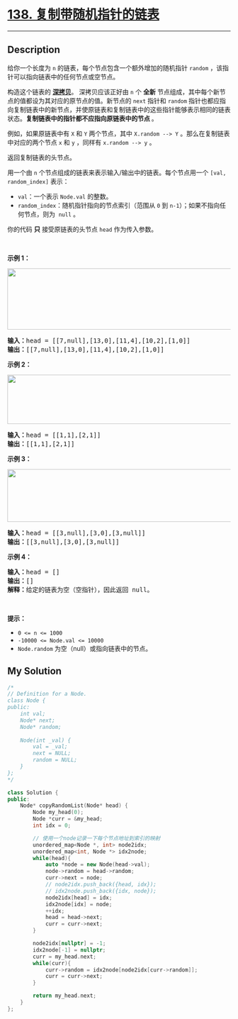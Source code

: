 # [138. 复制带随机指针的链表](https://leetcode-cn.com/problems/copy-list-with-random-pointer/)

---

## Description

<section>
<p>给你一个长度为 <code>n</code> 的链表，每个节点包含一个额外增加的随机指针 <code>random</code> ，该指针可以指向链表中的任何节点或空节点。</p>
<p>构造这个链表的&nbsp;<strong><a href="https://baike.baidu.com/item/深拷贝/22785317?fr=aladdin">深拷贝</a></strong>。&nbsp;深拷贝应该正好由 <code>n</code> 个 <strong>全新</strong> 节点组成，其中每个新节点的值都设为其对应的原节点的值。新节点的 <code>next</code> 指针和 <code>random</code> 指针也都应指向复制链表中的新节点，并使原链表和复制链表中的这些指针能够表示相同的链表状态。<strong>复制链表中的指针都不应指向原链表中的节点 </strong>。</p>
<p>例如，如果原链表中有 <code>X</code> 和 <code>Y</code> 两个节点，其中 <code>X.random --&gt; Y</code> 。那么在复制链表中对应的两个节点 <code>x</code> 和 <code>y</code> ，同样有 <code>x.random --&gt; y</code> 。</p>
<p>返回复制链表的头节点。</p>
<p>用一个由&nbsp;<code>n</code>&nbsp;个节点组成的链表来表示输入/输出中的链表。每个节点用一个&nbsp;<code>[val, random_index]</code>&nbsp;表示：</p>
<ul>
	<li><code>val</code>：一个表示&nbsp;<code>Node.val</code>&nbsp;的整数。</li>
	<li><code>random_index</code>：随机指针指向的节点索引（范围从&nbsp;<code>0</code>&nbsp;到&nbsp;<code>n-1</code>）；如果不指向任何节点，则为&nbsp;&nbsp;<code>null</code>&nbsp;。</li>
</ul>
<p>你的代码 <strong>只</strong> 接受原链表的头节点 <code>head</code> 作为传入参数。</p>
<p>&nbsp;</p>
<p><strong>示例 1：</strong></p>
<p><img style="height: 138px; width: 680px;" src="https://assets.leetcode-cn.com/aliyun-lc-upload/uploads/2020/01/09/e1.png" alt=""></p>
<pre><strong>输入：</strong>head = [[7,null],[13,0],[11,4],[10,2],[1,0]]
<strong>输出：</strong>[[7,null],[13,0],[11,4],[10,2],[1,0]]
</pre>
<p><strong>示例 2：</strong></p>
<p><img style="height: 111px; width: 680px;" src="https://assets.leetcode-cn.com/aliyun-lc-upload/uploads/2020/01/09/e2.png" alt=""></p>
<pre><strong>输入：</strong>head = [[1,1],[2,1]]
<strong>输出：</strong>[[1,1],[2,1]]
</pre>
<p><strong>示例 3：</strong></p>
<p><strong><img style="height: 119px; width: 680px;" src="https://assets.leetcode-cn.com/aliyun-lc-upload/uploads/2020/01/09/e3.png" alt=""></strong></p>
<pre><strong>输入：</strong>head = [[3,null],[3,0],[3,null]]
<strong>输出：</strong>[[3,null],[3,0],[3,null]]
</pre>
<p><strong>示例 4：</strong></p>
<pre><strong>输入：</strong>head = []
<strong>输出：</strong>[]
<strong>解释：</strong>给定的链表为空（空指针），因此返回 null。
</pre>
<p>&nbsp;</p>
<p><strong>提示：</strong></p>
<ul>
	<li><code>0 &lt;= n &lt;= 1000</code></li>
	<li><code>-10000 &lt;= Node.val &lt;= 10000</code></li>
	<li><code>Node.random</code>&nbsp;为空（null）或指向链表中的节点。</li>
</ul>
</section>


## My Solution

```cpp
/*
// Definition for a Node.
class Node {
public:
    int val;
    Node* next;
    Node* random;
    
    Node(int _val) {
        val = _val;
        next = NULL;
        random = NULL;
    }
};
*/

class Solution {
public:
    Node* copyRandomList(Node* head) { 
        Node my_head(0);
        Node *curr = &my_head;
        int idx = 0;

        // 使用一个node记录一下每个节点地址到索引的映射
        unordered_map<Node *, int> node2idx;
        unordered_map<int, Node *> idx2node;
        while(head){
            auto *node = new Node(head->val);
            node->random = head->random;
            curr->next = node;
            // node2idx.push_back({head, idx});
            // idx2node.push_back({idx, node});
            node2idx[head] = idx;
            idx2node[idx] = node;
            ++idx;
            head = head->next;
            curr = curr->next;            
        }

        node2idx[nullptr] = -1;
        idx2node[-1] = nullptr;
        curr = my_head.next;
        while(curr){
            curr->random = idx2node[node2idx[curr->random]];
            curr = curr->next;
        }

        return my_head.next;
    }
};
```